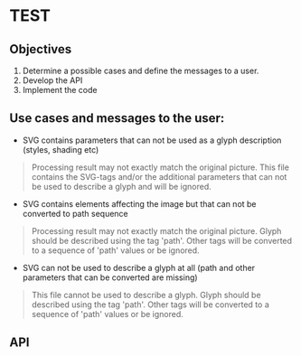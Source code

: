 TEST
===

Objectives
---
1. Determine a possible cases and define the messages to a user.
2. Develop the API
3. Implement the code

Use cases and messages to the user:
---
* SVG contains parameters that can not be used as a glyph description (styles, shading etc)
    
>Processing result may not exactly match the original picture.
>This file contains the SVG-tags and/or the additional parameters that can not be used to describe a glyph and will be ignored.

* SVG contains elements affecting the image but that can not be converted to path sequence

>Processing result may not exactly match the original picture.
Glyph should be described using the tag 'path'. Other tags will be converted to a sequence of 'path' values or be ignored.

* SVG can not be used to describe a glyph at all (path and other parameters that can be converted are missing)

>This file cannot be used to describe a glyph.
Glyph should be described using the tag 'path'. Other tags will be converted to a sequence of 'path' values or be ignored.

API
---

>>
